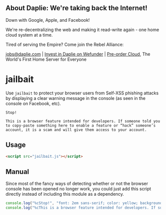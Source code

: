 <!-- BANNER_TPL_BEGIN -->

About Daplie: We're taking back the Internet!
--------------

Down with Google, Apple, and Facebook!

We're re-decentralizing the web and making it read-write again - one home cloud system at a time.

Tired of serving the Empire? Come join the Rebel Alliance:

<a href="mailto:jobs@daplie.com">jobs@daplie.com</a> | [Invest in Daplie on Wefunder](https://daplie.com/invest/) | [Pre-order Cloud](https://daplie.com/preorder/), The World's First Home Server for Everyone

<!-- BANNER_TPL_END -->

jailbait
========

Use `jailbait` to protect your browser users from Self-XSS phishing attacks by
displaying a clear warning message in the console (as seen in the console on Facebook, etc).

```
Stop!

This is a browser feature intended for developers. If someone told you to copy-paste something here to enable a feature or “hack” someone’s account, it is a scam and will give them access to your account.
```

## Usage

```html
<script src="jailbait.js"></script>
```

## Manual

Since most of the fancy ways of detecting whether or not the browser console has been opened no longer work,
you could just add this script directly instead of including this module as a dependency.

```js
console.log("%cStop!", "font: 2em sans-serif; color: yellow; background-color: red;");
console.log("%cThis is a browser feature intended for developers. If someone told you to copy-paste something here to enable a feature or “hack” someone’s account, it is a scam and will give them access to your account.", "font: 1.5em sans-serif; color: grey;");
```

